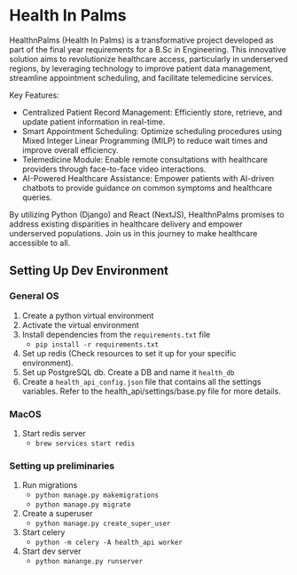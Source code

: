 # Health In Palms

HealthnPalms (Health In Palms) is a transformative project developed as part of the final year requirements for a B.Sc in Engineering. This innovative solution aims to revolutionize healthcare access, particularly in underserved regions, by leveraging technology to improve patient data management, streamline appointment scheduling, and facilitate telemedicine services.

Key Features:

- Centralized Patient Record Management: Efficiently store, retrieve, and update patient information in real-time.
- Smart Appointment Scheduling: Optimize scheduling procedures using Mixed Integer Linear Programming (MILP) to reduce wait times and improve overall efficiency.
- Telemedicine Module: Enable remote consultations with healthcare providers through face-to-face video interactions.
- AI-Powered Healthcare Assistance: Empower patients with AI-driven chatbots to provide guidance on common symptoms and healthcare queries.

By utilizing Python (Django) and React (NextJS), HealthnPalms promises to address existing disparities in healthcare delivery and empower underserved populations. Join us in this journey to make healthcare accessible to all.



## Setting Up Dev Environment
### General OS
1. Create a python virtual environment
2. Activate the virtual environment
3. Install dependencies from the `requirements.txt` file
    - `pip install -r requirements.txt`
4. Set up redis (Check resources to set it up for your specific environment).
5. Set up PostgreSQL db. Create a DB and name it `health_db`
6. Create a `health_api_config.json` file that contains all the settings variables. Refer to the health_api/settings/base.py file for more details.

### MacOS
1. Start redis server
    - `brew services start redis`

### Setting up preliminaries
1. Run migrations
    - `python manage.py makemigrations`
    - `python manage.py migrate`
2. Create a superuser
    - `python manage.py create_super_user`
3. Start celery 
    - `python -m celery -A health_api worker`
4. Start dev server
    - `python manange.py runserver`